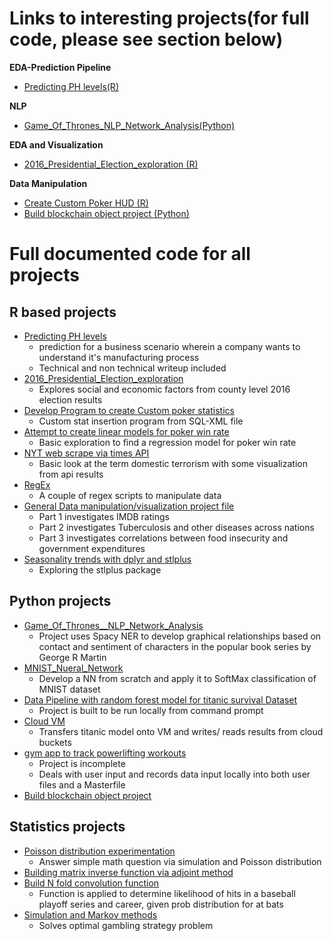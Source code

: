 #  Links to interesting projects(for full code, please see section below) 

**EDA-Prediction Pipeline**
+ [Predicting PH levels(R)](https://rpubs.com/justin_herman_42/497179)

**NLP**
+ [Game_Of_Thrones_NLP_Network_Analysis(Python)](https://nbviewer.jupyter.org/github/justinherman42/Data_Science_Projects/blob/master/Python/Game_Of_Thrones__NLP_Network_Analysis/Game_of_Thrones_NER.ipynb)

**EDA and Visualization**
+ [2016_Presidential_Election_exploration (R)](http://rpubs.com/justin_herman_42/457852)
  
**Data Manipulation**
+ [Create Custom Poker HUD (R)](https://rpubs.com/justin_herman_42/385739)
+ [Build blockchain object project (Python)](https://github.com/justinherman42/Data_Science_Projects/blob/master/Python/Build%20Blockchain/Blockchain.py)

# Full documented code for all projects
## R based projects
  + [Predicting PH levels](https://github.com/justinherman42/Data_Science_Projects/tree/master/R/Predicting_PH_levels) 
    + prediction for a business scenario wherein a company wants to understand it's manufacturing process
    + Technical and non technical writeup included
  + [2016_Presidential_Election_exploration](https://github.com/justinherman42/Data_Science_Projects/tree/master/R/2016_CountyLevel_Election_Data) 
    + Explores social and economic factors from county level 2016 election results
  + [Develop Program to create Custom poker statistics](https://github.com/justinherman42/Data_Science_Projects/tree/master/R/Build_Custom_Poker_Statistics_Software) 
    + Custom stat insertion program from SQL-XML file
  + [Attempt to create linear models for poker win rate](https://github.com/justinherman42/Data_Science_Projects/tree/master/R/Build_Linear_Regression_Model_For_Poker_Winrate) 
    + Basic exploration to find a regression model for poker win rate
  + [NYT web scrape via times API](https://github.com/justinherman42/Data_Science_Projects/tree/master/R/New_York_times_webscrape) 
    + Basic look at the term domestic terrorism with some visualization from api results
  + [RegEx](https://github.com/justinherman42/Data_Science_Projects/tree/master/R/Regex_data_cleanup)
    + A couple of regex scripts to manipulate data 
  + [General Data manipulation/visualization project file](https://github.com/justinherman42/Data_Science_Projects/tree/master/R/General_Data_manipulation)
    + Part 1 investigates IMDB ratings
    + Part 2 investigates Tuberculosis and other diseases across nations
    + Part 3 investigates correlations between food insecurity and government expenditures 
  + [Seasonality trends with dplyr and stlplus](https://github.com/justinherman42/Data_Science_Projects/tree/master/R/Seasonality%20trends%20with%20dplyr%20and%20stlplus)
    + Exploring the stlplus package
 
 ## Python projects
  + [Game_Of_Thrones__NLP_Network_Analysis](https://github.com/justinherman42/Data_Science_Projects/blob/master/Python/Game_Of_Thrones__NLP_Network_Analysis/Game_of_Thrones_NER.ipynb) 
    + Project uses Spacy NER to develop graphical relationships based on contact and sentiment of characters in the popular book series by George R Martin
  + [MNIST_Nueral_Network](https://github.com/justinherman42/Data_Science_Projects/tree/master/Python/Mnist_dataset_Neural_Network_from_scratch)
    + Develop a NN from scratch and apply it to SoftMax classification of MNIST dataset
  + [Data Pipeline with random forest model for titanic survival Dataset](https://github.com/justinherman42/Data_Science_Projects/tree/master/Python/Titanic_Survival_Pipeline)
    + Project is built to be run locally from command prompt
  + [Cloud VM](https://github.com/justinherman42/Data_Science_Projects/tree/master/Python/Cloud_VM) 
    + Transfers titanic model onto VM and writes/ reads results from cloud buckets 
  + [gym app to track powerlifting workouts](https://github.com/justinherman42/Data_Science_Projects/tree/master/Python/gym%20app)
      + Project is incomplete  
      + Deals with user input and records data input locally into both user files and a Masterfile
  + [Build blockchain object project](https://github.com/justinherman42/Data_Science_Projects/tree/master/Python/Build%20Blockchain)

## Statistics projects
  + [Poisson distribution experimentation](https://github.com/justinherman42/Data_Science_Projects/tree/master/Math_Statistics/Applying_poisson) 
    + Answer simple math question via simulation and Poisson distribution
  + [Building matrix inverse function via adjoint method](https://github.com/justinherman42/Data_Science_Projects/tree/master/Math_Statistics/Matrix_inverse_function)
  + [Build N fold convolution function](https://github.com/justinherman42/Data_Science_Projects/tree/master/Math_Statistics/Nfold_convolution_function)
    + Function is applied to determine likelihood of hits in a baseball playoff series and career, given prob distribution for at bats
  + [Simulation and Markov methods](https://github.com/justinherman42/Data_Science_Projects/tree/master/Math_Statistics/Simulation_and_Markov)
    + Solves optimal gambling strategy problem
